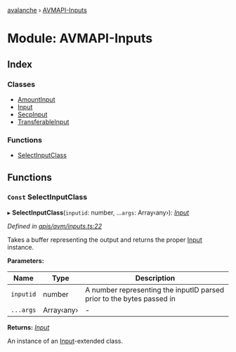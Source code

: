 [avalanche](../README.md) › [AVMAPI-Inputs](avmapi_inputs.md)

# Module: AVMAPI-Inputs

## Index

### Classes

* [AmountInput](../classes/avmapi_inputs.amountinput.md)
* [Input](../classes/avmapi_inputs.input.md)
* [SecpInput](../classes/avmapi_inputs.secpinput.md)
* [TransferableInput](../classes/avmapi_inputs.transferableinput.md)

### Functions

* [SelectInputClass](avmapi_inputs.md#const-selectinputclass)

## Functions

### `Const` SelectInputClass

▸ **SelectInputClass**(`inputid`: number, ...`args`: Array‹any›): *[Input](../classes/avmapi_inputs.input.md)*

*Defined in [apis/avm/inputs.ts:22](https://github.com/ava-labs/avalanche.js/blob/4d26b45/src/apis/avm/inputs.ts#L22)*

Takes a buffer representing the output and returns the proper [Input](../classes/avmapi_inputs.input.md) instance.

**Parameters:**

Name | Type | Description |
------ | ------ | ------ |
`inputid` | number | A number representing the inputID parsed prior to the bytes passed in  |
`...args` | Array‹any› | - |

**Returns:** *[Input](../classes/avmapi_inputs.input.md)*

An instance of an [Input](../classes/avmapi_inputs.input.md)-extended class.
